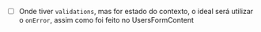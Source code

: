 - [ ] Onde tiver `validations`, mas for estado do contexto, o ideal será utilizar o `onError`, assim como foi feito no UsersFormContent
